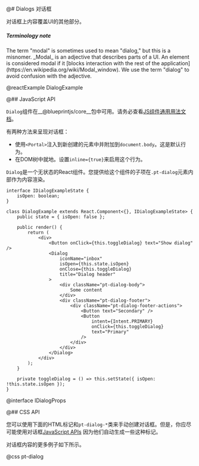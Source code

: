 @# Dialogs 对话框

对话框上内容覆盖UI的其他部分。

<div class="pt-callout pt-intent-primary pt-icon-info-sign">
    <h5>Terminology note</h5>
    The term "modal" is sometimes used to mean "dialog," but this is a misnomer.
    _Modal_ is an adjective that describes parts of a UI.
    An element is considered modal if it
    [blocks interaction with the rest of the application](https://en.wikipedia.org/wiki/Modal_window).
    We use the term "dialog" to avoid confusion with the adjective.
</div>

@reactExample DialogExample

@## JavaScript API

`Dialog`组件在__@blueprintjs/core__包中可用。请务必查看[JS组件通用用法文档](#blueprint.usage)。

有两种方法来呈现对话框：

- 使用`<Portal>`注入到新创建的元素中并附加到`document.body`。这是默认行为。
- 在DOM树中就地。设置`inline={true}`来启用这个行为。

`Dialog`是一个无状态的React组件。您提供给这个组件的子项在`.pt-dialog`元素内部作为内容渲染。

```tsx
interface IDialogExampleState {
    isOpen: boolean;
}

class DialogExample extends React.Component<{}, IDialogExampleState> {
    public state = { isOpen: false };

    public render() {
        return (
            <div>
                <Button onClick={this.toggleDialog} text="Show dialog" />
                <Dialog
                    iconName="inbox"
                    isOpen={this.state.isOpen}
                    onClose={this.toggleDialog}
                    title="Dialog header"
                >
                    <div className="pt-dialog-body">
                        Some content
                    </div>
                    <div className="pt-dialog-footer">
                        <div className="pt-dialog-footer-actions">
                            <Button text="Secondary" />
                            <Button
                                intent={Intent.PRIMARY}
                                onClick={this.toggleDialog}
                                text="Primary"
                            />
                        </div>
                    </div>
                </Dialog>
            </div>
        );
    }

    private toggleDialog = () => this.setState({ isOpen: !this.state.isOpen });
}
```

@interface IDialogProps

@## CSS API

您可以使用下面的HTML标记和`pt-dialog-*`类来手动创建对话框。但是，你应尽可能使用对话框[JavaScript APIs](#core/components/dialog.javascript-api)
因为他们自动生成一些这种标记。

对话框内容的更多例子如下所示。

@css pt-dialog
